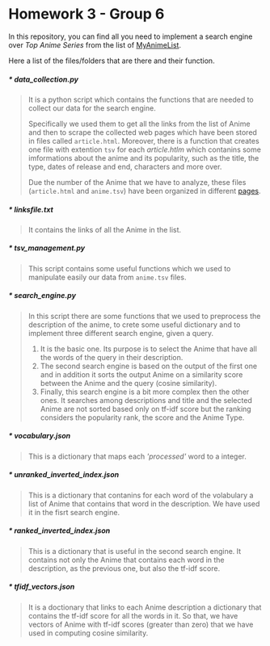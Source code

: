 # Homework 3 - Group 6

In this repository, you can find all you need to implement a search engine over *Top Anime Series* from the list of [MyAnimeList](https://myanimelist.net).

Here a list of the files/folders that are there and their function.

##### * data_collection.py
> It is a python script which contains the functions that are needed to collect our data for the search engine. 
> 
> Specifically we used them to get all the links from the list of Anime and then to scrape the collected web pages which have been stored in files called `article.html`. Moreover, there is a function that creates one file with extention `tsv` for each *article.htlm* which contanins some imformations about the anime and its popularity, such as the title, the type, dates of release and end, characters and more over.
>
> Due the number of the Anime that we have to analyze, these files (`article.html` and `anime.tsv`) have been organized in different [pages](https://www.dropbox.com/sh/438cskrhjvsiu7b/AACmUnbGSLzRo-KMa0BKocXGa?dl=0).
 

##### * linksfile.txt
> It contains the links of all the Anime in the list.

##### * tsv_management.py
> This script contains some useful functions which we used to manipulate easily our data from `anime.tsv` files.

##### * search_engine.py
> In this script there are some functions that we used to preprocess the description of the anime, to crete some useful dictionary and to implement three different search engine, given a query.
> 1. It is the basic one. Its purpose is to select the Anime that have all the words of the query in their description.
> 2. The second search engine is based on the output of the first one and in addition it sorts the output Anime on a similarity score between the Anime and the query (cosine similarity).
> 3. Finally, this search engine is a bit more complex then the other ones. It searches among descriptions and title and the selected Anime are not sorted based only on tf-idf score but the ranking considers the popularity rank, the score and the Anime Type. 

##### * vocabulary.json
> This is a dictionary that maps each *'processed'* word to a integer.

##### * unranked_inverted_index.json
> This is a dictionary that contanins for each word of the volabulary a list of Anime that contains that word in the description. We have used it in the fisrt search engine.

##### * ranked_inverted_index.json
> This is a dictionary that is useful in the second search engine. It contains not only the Anime that contains each word in the description, as the previous one, but also the tf-idf score. 

##### * tfidf_vectors.json
> It is a doctionary that links to each Anime description a dictionary that contains the tf-idf score for all the words in it. 
> So that, we have vectors of Anime with tf-idf scores (greater than zero) that we have used in computing cosine similarity.



